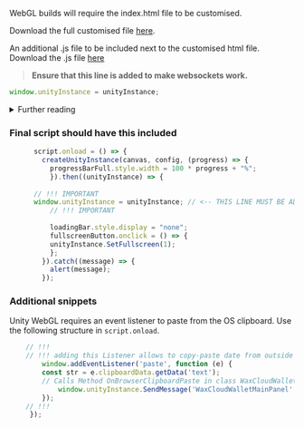 
WebGL builds will require the index.html file to be customised.

Download the full customised file [here](/custom/downloads/index.html).

An additional .js file to be included next to the customised html file. Download the .js file [here](/custom/downloads/waxjs.js)


> **Ensure that this line is added to make websockets work.**
```js
window.unityInstance = unityInstance;
```

<details>
	<summary>Further reading</summary>
  
WebAssembly for [security](https://webassembly.org/docs/security/) purposes does not have Networking-Capabilities.

Read more here: (https://webassembly.org/docs/security/)
</details>


### Final script should have this included

```js
      script.onload = () => {
        createUnityInstance(canvas, config, (progress) => {
          progressBarFull.style.width = 100 * progress + "%";
          }).then((unityInstance) => {
	  
	  // !!! IMPORTANT
	  window.unityInstance = unityInstance; // <-- THIS LINE MUST BE ADDED TO ENSURE WEBSOCKETS WORK!!!
          // !!! IMPORTANT
	  
          loadingBar.style.display = "none";
          fullscreenButton.onclick = () => {
          unityInstance.SetFullscreen(1);
          };
        }).catch((message) => {
          alert(message);
        });
```

### Additional snippets
Unity WebGL requires an event listener to paste from the OS clipboard. Use the following structure in `script.onload`.

``` js
	// !!!
	// !!! adding this Listener allows to copy-paste date from outside the WebGL-Build into the WebGL-Build
        window.addEventListener('paste', function (e) {
		const str = e.clipboardData.getData('text');
		// Calls Method OnBrowserClipboardPaste in class WaxCloudWalletMainPanel while passing str as argument
           	window.unityInstance.SendMessage('WaxCloudWalletMainPanel', 'OnBrowserClipboardPaste', str);
        });
	// !!!
     });
```

